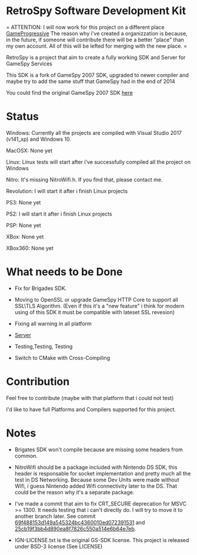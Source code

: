 # RetroSpy Software Development Kit

= ATTENTION: I will now work for this project on a different place [GameProgressive](https://github.com/gameprogressive/retrospysdk)
The reason why i've created a organizzation is because, in the future, if someone will contribute there will be a better "place" than my own account. All of this will be lefted for merging with the new place. =

RetroSpy is a project that aim to create a fully working SDK and Server for GameSpy Services

This SDK is a fork of GameSpy 2007 SDK, upgraded to newer compiler and maybe try to add the same stuff that GameSpy had in the end of 2014

You could find the original GameSpy 2007 SDK [here](https://github.com/nitrocaster/GameSpy)

Status
===

Windows: Currently all the projects are compiled with Visual Studio 2017 (v141_xp) and Windows 10.

MacOSX: None yet

Linux: Linux tests will start after i've successfully compiled all the project on Windows

Nitro: It's missing NitroWifi.h. If you find that, please contact me.

Revolution: I will start it after i finish Linux projects

PS3: None yet

PS2: I will start it after i finish Linux projects

PSP: None yet

XBox: None yet

XBox360: None yet

What needs to be Done
===

- Fix for Brigades SDK.

- Moving to OpenSSL or upgrade GameSpy HTTP Core to support all SSL\TLS Algorithm. (Even if this it's a "new feature" i think for modern using of this SDK it must be compatible with lateset SSL revesion)

- Fixing all warning in all platform

- [Server](https://github.com/arves100/retrospy-server)

- Testing,Testing, Testing

- Switch to CMake with Cross-Compiling

Contribution
===

Feel free to contribute (maybe with that platform that i could not test)

I'd like to have full Platforms and Compilers supported for this project.

Notes
===

- Brigates SDK won't compile because are missing some headers from common.

- NitroWifi should be a package included with Nintendo DS SDK, this header is responsable for socket implementation and pretty much all the test in DS Networking. Because some Dev Units were made without Wifi, i guess Nintendo added Wifi connectivity later to the DS. That could be the reason why it's a separate package.

- I've made a commit that aim to fix CRT_SECURE deprecation for MSVC >= 1300. It needs testing that i can't directly do. I will try to move it to another branch later. See commit [69f488153d149a545324bc4360010ed072391531](https://github.com/arves100/retrospy-sdk/commit/69f488153d149a545324bc4360010ed072391531) and [25cb19f3bb4d890ea8f7826c550a514e6b64e7eb](https://github.com/arves100/retrospy-sdk/commit/25cb19f3bb4d890ea8f7826c550a514e6b64e7eb).

- IGN-LICENSE.txt is the original GS-SDK license. This project is released under BSD-3 license (See LICENSE)
